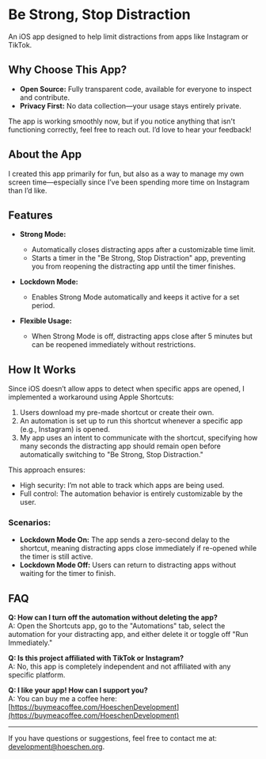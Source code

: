 # Be Strong, Stop Distraction

An iOS app designed to help limit distractions from apps like Instagram or TikTok.

## Why Choose This App?

- **Open Source:** Fully transparent code, available for everyone to inspect and contribute.
- **Privacy First:** No data collection—your usage stays entirely private.

The app is working smoothly now, but if you notice anything that isn't functioning correctly, feel free to reach out. I’d love to hear your feedback!





## About the App

I created this app primarily for fun, but also as a way to manage my own screen time—especially since I’ve been spending more time on Instagram than I’d like.


## Features

- **Strong Mode:**

  - Automatically closes distracting apps after a customizable time limit.
  - Starts a timer in the "Be Strong, Stop Distraction" app, preventing you from reopening the distracting app until the timer finishes.

- **Lockdown Mode:**

  - Enables Strong Mode automatically and keeps it active for a set period.

- **Flexible Usage:**

  - When Strong Mode is off, distracting apps close after 5 minutes but can be reopened immediately without restrictions.


## How It Works

Since iOS doesn’t allow apps to detect when specific apps are opened, I implemented a workaround using Apple Shortcuts:

1. Users download my pre-made shortcut or create their own.
2. An automation is set up to run this shortcut whenever a specific app (e.g., Instagram) is opened.
3. My app uses an intent to communicate with the shortcut, specifying how many seconds the distracting app should remain open before automatically switching to "Be Strong, Stop Distraction."

This approach ensures:

- High security: I’m not able to track which apps are being used.
- Full control: The automation behavior is entirely customizable by the user.

### Scenarios:

- **Lockdown Mode On:** The app sends a zero-second delay to the shortcut, meaning distracting apps close immediately if re-opened while the timer is still active.
- **Lockdown Mode Off:** Users can return to distracting apps without waiting for the timer to finish.


## FAQ

**Q: How can I turn off the automation without deleting the app?**\
A: Open the Shortcuts app, go to the "Automations" tab, select the automation for your distracting app, and either delete it or toggle off "Run Immediately."

**Q: Is this project affiliated with TikTok or Instagram?**\
A: No, this app is completely independent and not affiliated with any specific platform.

**Q: I like your app! How can I support you?**\
A: You can buy me a coffee here: [https://buymeacoffee.com/HoeschenDevelopment](https://buymeacoffee.com/HoeschenDevelopment)

---

If you have questions or suggestions, feel free to contact me at: [development@hoeschen.org](mailto\:development@hoeschen.org).

